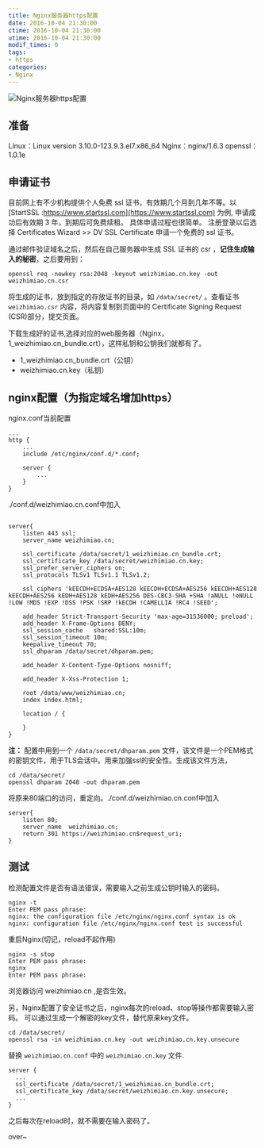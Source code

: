 ```yaml
---
title: Nginx服务器https配置
date: 2016-10-04 21:30:00
ctime: 2016-10-04 21:30:00
utime: 2016-10-04 21:30:00
modif_times: 0
tags:
- https
categories:
- Nginx
---
```


![Nginx服务器https配置](http://n.sinaimg.cn/games/3ece443e/20161004/https.png)

<!-- more -->

## 准备

Linux：Linux version 3.10.0-123.9.3.el7.x86_64
Nginx：nginx/1.6.3
openssl：1.0.1e


## 申请证书
目前网上有不少机构提供个人免费 ssl 证书，有效期几个月到几年不等。以 [StartSSL :https://www.startssl.com](https://www.startssl.com) 为例, 申请成功后有效期 3 年，到期后可免费续租。
具体申请过程也很简单。
注册登录以后选择 Certificates Wizard >> 	DV SSL Certificate 申请一个免费的 ssl 证书。

通过邮件验证域名之后，然后在自己服务器中生成 SSL 证书的 csr ，**记住生成输入的秘密**，之后要用到：
```
openssl req -newkey rsa:2048 -keyout weizhimiao.cn.key -out weizhimiao.cn.csr
```
将生成的证书，放到指定的存放证书的目录，如 `/data/secret/` 。查看证书 `weizhimiao.csr` 内容，将内容复制到页面中的 Certificate Signing Request (CSR)部分，提交页面。

下载生成好的证书,选择对应的web服务器（Nginx，1_weizhimiao.cn_bundle.crt），这样私钥和公钥我们就都有了。
- 1_weizhimiao.cn_bundle.crt（公钥）
- weizhimiao.cn.key（私钥）

## nginx配置（为指定域名增加https）
nginx.conf当前配置
```
...
http {
    ...
    include /etc/nginx/conf.d/*.conf;

    server {
        ...
    }
}
```

./conf.d/weizhimiao.cn.conf中加入
```

server{
    listen 443 ssl;
    server_name weizhimiao.cn;

    ssl_certificate /data/secret/1_weizhimiao.cn_bundle.crt;
    ssl_certificate_key /data/secret/weizhimiao.cn.key;
    ssl_prefer_server_ciphers on;
    ssl_protocols TLSv1 TLSv1.1 TLSv1.2;

    ssl_ciphers 'kEECDH+ECDSA+AES128 kEECDH+ECDSA+AES256 kEECDH+AES128 kEECDH+AES256 kEDH+AES128 kEDH+AES256 DES-CBC3-SHA +SHA !aNULL !eNULL !LOW !MD5 !EXP !DSS !PSK !SRP !kECDH !CAMELLIA !RC4 !SEED';

    add_header Strict-Transport-Security 'max-age=31536000; preload';
    add_header X-Frame-Options DENY;
    ssl_session_cache   shared:SSL:10m;
    ssl_session_timeout 10m;
    keepalive_timeout 70;
    ssl_dhparam /data/secret/dhparam.pem;

    add_header X-Content-Type-Options nosniff;

    add_header X-Xss-Protection 1;

    root /data/www/weizhimiao.cn;
    index index.html;

    location / {

    }
}

```
**注：**
配置中用到一个 `/data/secret/dhparam.pem` 文件，该文件是一个PEM格式的密钥文件，用于TLS会话中。用来加强ssl的安全性。生成该文件方法，
```
cd /data/secret/
openssl dhparam 2048 -out dhparam.pem
```

将原来80端口的访问，重定向。./conf.d/weizhimiao.cn.conf中加入
```
server{
    listen 80;
    server_name  weizhimiao.cn;
    return 301 https://weizhimiao.cn$request_uri;
}

```

## 测试
检测配置文件是否有语法错误，需要输入之前生成公钥时输入的密码。
```
nginx -t
Enter PEM pass phrase:
nginx: the configuration file /etc/nginx/nginx.conf syntax is ok
nginx: configuration file /etc/nginx/nginx.conf test is successful

```
重启Nginx(切记，reload不起作用)
```
nginx -s stop
Enter PEM pass phrase:
nginx
Enter PEM pass phrase:
```
浏览器访问 weizhimiao.cn ,是否生效。

另，Nginx配置了安全证书之后，nginx每次的reload、stop等操作都需要输入密码。
可以通过生成一个解密的key文件，替代原来key文件。
```
cd /data/secret/
openssl rsa -in weizhimiao.cn.key -out weizhimiao.cn.key.unsecure
```
替换 `weizhimiao.cn.conf` 中的 `weizhimiao.cn.key` 文件.
```
server {
  ...
  ssl_certificate /data/secret/1_weizhimiao.cn_bundle.crt;
  ssl_certificate_key /data/secret/weizhimiao.cn.key.unsecure;
  ...
}
```
之后每次在reload时，就不需要在输入密码了。

over~
